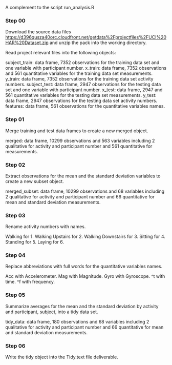 A complement to the script run_analysis.R

### Step 00

Download the source data files https://d396qusza40orc.cloudfront.net/getdata%2Fprojectfiles%2FUCI%20HAR%20Dataset.zip and unzip the pack into the working directory.

Read project relevant files into the following objects:

subject_train: data frame, 7352 observations for the training data set and one variable with participant number. x_train: data frame, 7352 observations and 561 quantitative variables for the training data set measurements. y_train: data frame, 7352 observations for the training data set activity numbers. subject_test: data frame, 2947 observations for the testing data set and one variable with participant number. x_test: data frame, 2947 and 561 quantitative variables for the testing data set measurements. y_test: data frame, 2947 observations for the testing data set activity numbers. features: data frame, 561 observations for the quantitative variables names.

### Step 01

Merge training and test data frames to create a new merged object.

merged: data frame, 10299 observations and 563 variables including 2 qualitative for activity and participant number and 561 quantitative for measurements.

### Step 02

Extract observations for the mean and the standard deviation variables to create a new subset object.

merged_subset: data frame, 10299 observations and 68 variables including 2 qualitative for activity and participant number and 66 quantitative for mean and standard deviation measurements.

### Step 03

Rename activity numbers with names.

Walking for 1. Walking Upstairs for 2. Walking Downstairs for 3. Sitting for 4. Standing for 5. Laying for 6.

### Step 04

Replace abbreviations with full words for the quantitative variables names.

Acc with Accelerometer. Mag with Magnitude. Gyro with Gyroscope. ^t with time. ^f with frequency.

### Step 05

Summarize averages for the mean and the standard deviation by activity and participant, subject, into a tidy data set.

tidy_data: data frame, 180 observations and 68 variables including 2 qualitative for activity and participant number and 66 quantitative for mean and standard deviation measurements.

### Step 06

Write the tidy object into the Tidy.text file deliverable.
